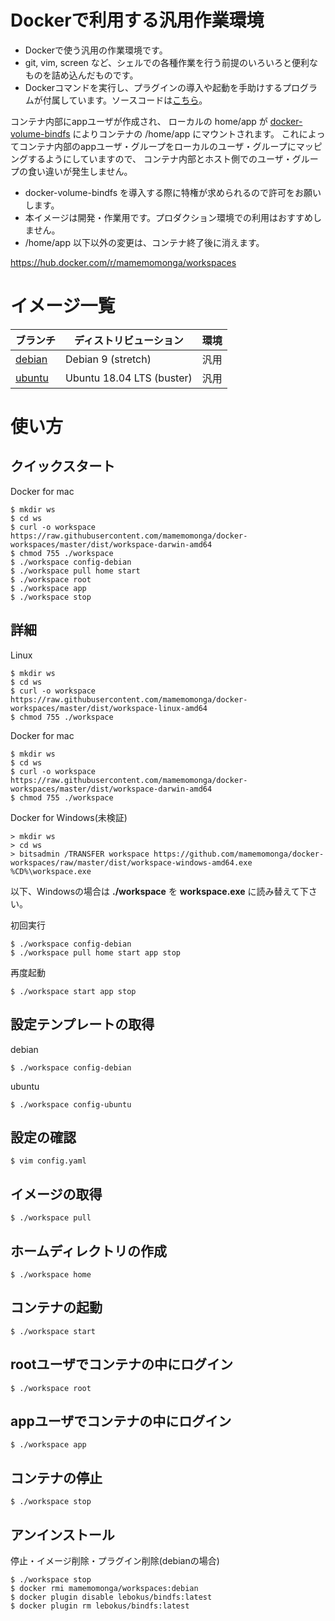 # Dockerで利用する汎用作業環境

* Dockerで使う汎用の作業環境です。
* git, vim, screen など、シェルでの各種作業を行う前提のいろいろと便利なものを詰め込んだものです。
* Dockerコマンドを実行し、プラグインの導入や起動を手助けするプログラムが付属しています。ソースコードは[こちら](./src)。

コンテナ内部にappユーザが作成され、
ローカルの home/app が [docker-volume-bindfs](https://github.com/lebokus/docker-volume-bindfs) によりコンテナの /home/app にマウントされます。
これによってコンテナ内部のappユーザ・グループをローカルのユーザ・グループにマッピングするようにしていますので、
コンテナ内部とホスト側でのユーザ・グループの食い違いが発生しません。

* docker-volume-bindfs を導入する際に特権が求められるので許可をお願いします。
* 本イメージは開発・作業用です。プロダクション環境での利用はおすすめしません。
* /home/app 以下以外の変更は、コンテナ終了後に消えます。

https://hub.docker.com/r/mamemomonga/workspaces

# イメージ一覧

ブランチ | ディストリビューション    | 環境
---------|---------------------------|----
[debian](https://github.com/mamemomonga/docker-workspaces/tree/debian) | Debian 9 (stretch)        | 汎用
[ubuntu](https://github.com/mamemomonga/docker-workspaces/tree/ubuntu) | Ubuntu 18.04 LTS (buster) | 汎用

# 使い方 

## クイックスタート

Docker for mac

	$ mkdir ws
	$ cd ws
	$ curl -o workspace https://raw.githubusercontent.com/mamemomonga/docker-workspaces/master/dist/workspace-darwin-amd64
	$ chmod 755 ./workspace
	$ ./workspace config-debian
	$ ./workspace pull home start
	$ ./workspace root
	$ ./workspace app
	$ ./workspace stop

## 詳細

Linux

	$ mkdir ws
	$ cd ws
	$ curl -o workspace https://raw.githubusercontent.com/mamemomonga/docker-workspaces/master/dist/workspace-linux-amd64
	$ chmod 755 ./workspace

Docker for mac

	$ mkdir ws
	$ cd ws
	$ curl -o workspace https://raw.githubusercontent.com/mamemomonga/docker-workspaces/master/dist/workspace-darwin-amd64
	$ chmod 755 ./workspace

Docker for Windows(未検証)

	> mkdir ws
	> cd ws
	> bitsadmin /TRANSFER workspace https://github.com/mamemomonga/docker-workspaces/raw/master/dist/workspace-windows-amd64.exe %CD%\workspace.exe

以下、Windowsの場合は **./workspace** を **workspace.exe** に読み替えて下さい。

初回実行

	$ ./workspace config-debian
	$ ./workspace pull home start app stop

再度起動

	$ ./workspace start app stop

## 設定テンプレートの取得

debian

	$ ./workspace config-debian

ubuntu

	$ ./workspace config-ubuntu

## 設定の確認

	$ vim config.yaml

## イメージの取得

	$ ./workspace pull

## ホームディレクトリの作成

	$ ./workspace home

## コンテナの起動

	$ ./workspace start

## rootユーザでコンテナの中にログイン

	$ ./workspace root

## appユーザでコンテナの中にログイン

	$ ./workspace app

## コンテナの停止

	$ ./workspace stop

## アンインストール

停止・イメージ削除・プラグイン削除(debianの場合)

	$ ./workspace stop
	$ docker rmi mamemomonga/workspaces:debian
	$ docker plugin disable lebokus/bindfs:latest
	$ docker plugin rm lebokus/bindfs:latest


